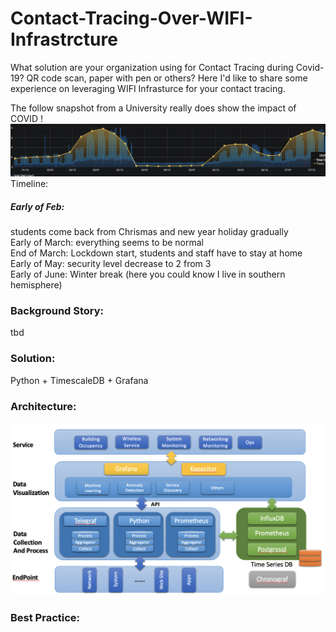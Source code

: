 # Contact-Tracing-Over-WIFI-Infrastrcture
What solution are your organization using for Contact Tracing during Covid-19? QR code scan, paper with pen or others?
Here I'd like to share some experience on leveraging WIFI Infrasturce for your contact tracing.

The follow snapshot from a University really does show the impact of COVID !
<img src="https://raw.githubusercontent.com/Ivanjin-king/Contact-Tracing-By-WIFI-Infrastrcture/master/pic/Screen%20Shot%202020-09-04%20at%208.39.13%20PM.png">
Timeline:<br />
<h5>Early of Feb:</h5> students come back from Chrismas and new year holiday gradually<br />
Early of March: everything seems to be normal<br />
End of March: Lockdown start, students and staff have to stay at home <br />
Early of May: security level decrease to 2 from 3<br />
Early of June: Winter break (here you could know I live in southern hemisphere)<br />

### Background Story:
tbd

### Solution:
Python + TimescaleDB + Grafana

### Architecture:
<img src="https://raw.githubusercontent.com/Ivanjin-king/Contact-Tracing-By-WIFI-Infrastrcture/master/pic/Screen%20Shot%202020-09-04%20at%209.37.19%20PM.png">

### Best Practice:

